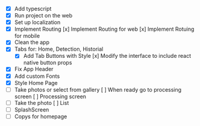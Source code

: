 - [x] Add typescript
- [x] Run project on the web
- [x] Set up localization
- [x] Implement Routing
      [x] Implement Routing for web
      [x] Implement Rotuing for mobile
- [x] Clean the app
- [x] Tabs for: Home, Detection, Historial
  - [x] Add Tab Buttons with Style
        [x] Modify the interface to include react native button props
- [x] Fix App Header
- [x] Add custom Fonts
- [x] Style Home Page
- [ ] Take photos or select from gallery
      [ ] When ready go to processing screen
      [ ] Processing screen
- [ ] Take the photo
      [ ] List
- [ ] SplashScreen
- [ ] Copys for homepage
